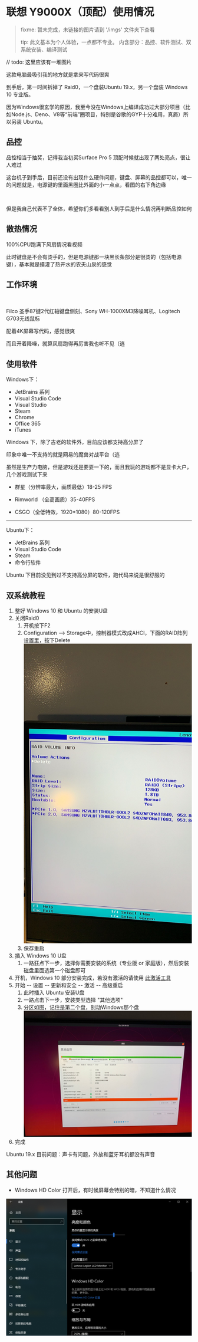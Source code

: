 # 联想 Y9000X（顶配）使用情况

> fixme: 暂未完成，未链接的图片请到 '/imgs' 文件夹下查看
>
> tip: 此文基本为个人体验，一点都不专业。
> 内含部分：品控、软件测试、双系统安装、编译测试

// todo: 这里应该有一堆图片

这款电脑最吸引我的地方就是拿来写代码很爽

到手后，第一时间拆掉了 Raid0，一个盘装Ubuntu 19.x，另一个盘装 Windows 10 专业版。

因为Windows很玄学的原因，我至今没在Windows上编译成功过大部分项目（比如Node.js、Deno、V8等“前端”圈项目，特别是谷歌的GYP十分难用，真屑）所以另装 Ubuntu。

## 品控

品控相当于抽奖，记得我当初买Surface Pro 5 顶配时候就出现了两处亮点，很让人难过

这台机子到手后，目前还没有出现什么硬件问题，键盘、屏幕的品控都可以，唯一的问题就是，电源键的里面黑圈比外面的小一点点，看图的右下角边缘

![]()

但是我自己代表不了全体，希望你们多看看别人到手后是什么情况再判断品控如何

## 散热情况

100%CPU跑满下风扇情况看视频

此时键盘是不会有烫手的，但是电源键那一块黑长条部分是很烫的（包括电源键），基本就是摸灌了热开水的农夫山泉的感觉

## 工作环境

![]()

Filco 圣手87键2代红轴键盘侧刻、Sony WH-1000XM3降噪耳机、Logitech G703无线鼠标

配着4K屏幕写代码，感觉很爽

而且开着降噪，就算风扇跑得再厉害我也听不见（逃

## 使用软件

Windows下：

- JetBrains 系列
- Visual Studio Code
- Visual Studio
- Steam
- Chrome
- Office 365
- iTunes

Windows 下，除了古老的软件外，目前应该都支持高分屏了

印象中唯一不支持的就是网易的魔兽对战平台（逃

虽然是生产力电脑，但是游戏还是要耍一下的，而且我玩的游戏都不是显卡大户，几个游戏测试下来

- 群星（分辨率最大，画质最低）18-25 FPS

- Rimworld （全高画质）35-40FPS

- CSGO（全低特效，1920*1080）80-120FPS

---

Ubuntu下：

- JetBrains 系列
- Visual Studio Code
- Steam
- 命令行软件

Ubuntu 下目前没见到过不支持高分屏的软件，跑代码来说是很舒服的

## 双系统教程

1. 整好 Windows 10 和 Ubuntu 的安装U盘
2. 关闭Raid0
   1. 开机按下F2
   2. Configuration --> Storage中，控制器模式改成AHCI，下面的RAID阵列设置里，按下Delete
![raid0](imgs/raid0.jpg)
   3. 保存重启
2. 插入 Windows 10 U盘
   1. 一路狂点下一步，选择你需要安装的系统（专业版 or 家庭版），然后安装磁盘里面选第一个磁盘即可
3. 开机，Windows 10 部分安装完成，若没有激活的请使用 [此激活工具](https://github.com/TGSAN/CMWTAT_Digital_Edition)
4. 开始 -- 设置 -- 更新和安全 -- 激活 -- 高级重启
   1. 此时插入 Ubuntu 安装U盘
   2. 一路点击下一步，安装类型选择 "其他选项"
   3. 分区如图，记住是第二个盘，别动Windows那个盘
![](/imgs/ubuntu_install.jpg)
5. 完成


Ubuntu 19.x 目前问题：声卡有问题，外放和蓝牙耳机都没有声音

## 其他问题

- Windows HD Color 打开后，有时候屏幕会特别的暗，不知道什么情况

![settings](/imgs/settings.png)
